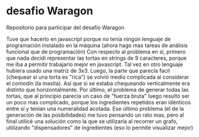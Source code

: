 desafio Waragon
===============

Repositorio para participar del desafío Waragon

Tuve que hacerlo en javascript porque no tenía ningún lenguaje de programación instalado en la máquina (ahora hago mas tareas de análisis funcional que de programación)
Con respecto al problema en sí, primero que nada decidí representar las tortas en strings de 9 caracteres, porque me iba a permitir trabajarlo mejor en javascript. Tal vez en otro lenguaje hubiera usado una matriz de 3x3.
Luego, la parte que parecía facil (chequear si una torta es "rica") se volvió medio complicada al considerar el comodín (la masita). Así que si se estaba chequeando verticalmente era distinto que horizontalmente.
Por último, el problema de generar todas las tortas, que al principio parecía un caso de "fuerza bruta" luego resultó ser un poco mas complicado, porque los ingredientes repetidos eran idénticos entre sí y tenían una numeralidad acotada.
Ese último problema (el de la generación de las posibilidades) me tuvo pensando un rato mas, pero al final utilicé una solución como la que se utilizaría al recorrer un grafo, utilizando "dispensadores" de ingredientes (eso lo permite visualizar mejor)
